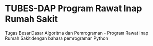 # TUBES-DAP Program Rawat Inap Rumah Sakit
Tugas Besar Dasar Algoritma dan Pemrograman - Program  Rawat Inap Rumah Sakit dengan bahasa  pemrograman Python 
